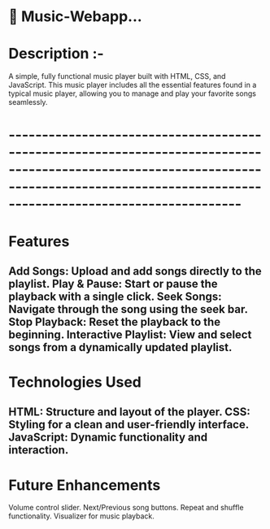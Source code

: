 # 🎵 Music-Webapp...
# Description :-
A simple, fully functional music player built with HTML, CSS, and JavaScript. This music player includes all the essential features found in a typical music player, allowing you to manage and play your favorite songs seamlessly.
# -------------------------------------------------------------------------------------------------------------------------------------------------------------------------------------------
# Features 
Add Songs: Upload and add songs directly to the playlist.
Play & Pause: Start or pause the playback with a single click.
Seek Songs: Navigate through the song using the seek bar.
Stop Playback: Reset the playback to the beginning.
Interactive Playlist: View and select songs from a dynamically updated playlist.
-------------------------------------------------------------------------------------------------------------------------------------------------------------------------------------------
# Technologies Used
HTML: Structure and layout of the player.
CSS: Styling for a clean and user-friendly interface.
JavaScript: Dynamic functionality and interaction.
-------------------------------------------------------------------------------------------------------------------------------------------------------------------------------------------
# Future Enhancements
Volume control slider.
Next/Previous song buttons.
Repeat and shuffle functionality.
Visualizer for music playback.

